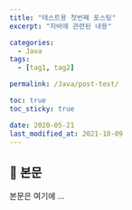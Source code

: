 ```yaml
---
title: "테스트용 첫번째 포스팅"
excerpt: "자바에 관련된 내용"

categories:
  - Java
tags:
  - [tag1, tag2]

permalink: /Java/post-test/

toc: true
toc_sticky: true

date: 2020-05-21
last_modified_at: 2021-10-09
---
```


## 🦥 본문

본문은 여기에 ...

